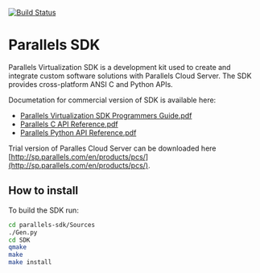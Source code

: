 [![Build Status](https://travis-ci.org/CloudServer/parallels-sdk.svg?branch=master)](https://travis-ci.org/CloudServer/parallels-sdk)

Parallels SDK
=============

Parallels Virtualization SDK is a development kit used to create and integrate custom software solutions with Parallels Cloud Server. The SDK provides cross-platform ANSI C and
Python APIs.

Documetation for commercial version of SDK is available here:

- [Parallels Virtualization SDK Programmers Guide.pdf](http://download.cloudserver.parallels.com/doc/pcs/en_us/parallels/6/current/pdf/Parallels_Virtualization_SDK_Programmers_Guide.pdf)
- [Parallels C API Reference.pdf](http://download.cloudserver.parallels.com/doc/pcs/en_us/parallels/6/current/pdf/Parallels_C_API_Reference.pdf)
- [Parallels Python API Reference.pdf](http://download.cloudserver.parallels.com/doc/pcs/en_us/parallels/6/current/pdf/Parallels_Python_API_Reference.pdf)

Trial version of Paralles Cloud Server can be downloaded here [http://sp.parallels.com/en/products/pcs/](http://sp.parallels.com/en/products/pcs/).

How to install
--------------
To build the SDK run:

```bash
cd parallels-sdk/Sources
./Gen.py
cd SDK
qmake
make
make install
```

